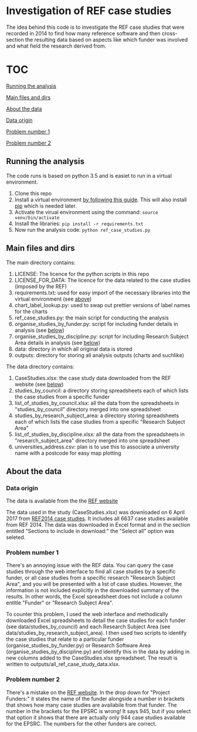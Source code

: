 # Investigation of REF case studies

The idea behind this code is to investigate the REF case studies that were recorded in 2014 to find how many reference software and then cross-section the resulting data based on aspects like which funder was involved and what field the research derived from.

# TOC
[Running the analysis](#running-the-analysis)

[Main files and dirs](#main-files-and-dirs)

[About the data](#about-the-data)

[Data origin](#data-origin)

[Problem number 1](#problem-number-1)

[Problem number 2](#problem-number-2)

## Running the analysis

The code runs is based on python 3.5 and is easiet to run in a virtual environment.

1. Clone this repo
1. Install a virtual environment [by following this guide](http://docs.python-guide.org/en/latest/dev/virtualenvs/). This will also install [pip](https://pip.pypa.io/en/stable/user_guide/) which is needed later.
1. Activate the virual environment using the command:
```source venv/bin/activate```
1. Install the libraries:
```pip install -r requirements.txt```
1. Now run the analysis code:
```python ref_case_studies.py```

## Main files and dirs

The main directory contains:

1. LICENSE: The licence for the python scripts in this repo
1. LICENSE_FOR_DATA: The licence for the data related to the case studies (imposed by the REF)
1. requirements.txt: used for easy import of the necessary libraries into the virtual environment (see [above](#running-the-analysis))
1. chart_label_lookup.py: used to swap out prettier versions of label names for the charts
1. ref_case_studies.py: the main script for conducting the analysis
1. organise_studies_by_funder.py: script for including funder details in analysis (see [below](#problem-number-1))
1. organise_studies_by_discipline.py: script for including Research Subject Area details in analysis (see [below](#problem-number-1))
1. data: directory in which all original data is stored
1. outputs: directory for storing all analysis outputs (charts and suchlike)

The data directory contains:

1. CaseStudies.xlsx: the case study data downloaded from the REF website (see [below](#data-origin))
1. studies_by_council: a directory storing spreadsheets each of which lists the case studies from a specific funder
1. list_of_studies_by_council.xlsx: all the data from the spreadsheets in "studies_by_council" directory merged into one spreadsheet
1. studies_by_research_subject_area: a directory storing spreadsheets each of which lists the case studies from a specific "Research Subject Area"
1. list_of_studies_by_discipline.xlsx: all the data from the spreadsheets in "research_subject_area" directory merged into one spreadsheet
1. universities_address.csv: plan is to use this to associate a university name with a postcode for easy map plotting

## About the data

### Data origin

The data is available from the the [REF website](http://impact.ref.ac.uk/CaseStudies/Results.aspx?val=Show%20All#)

The data used in the study (CaseStudies.xlsx) was downloaded on 6 April 2017 from [REF2014 case studies](http://impact.ref.ac.uk/CaseStudies/Results.aspx?val=Show%20All#). It includes all 6637 case studies available from REF 2014. The data was downloaded in Excel format and in the section entitled "Sections to include in download:" the "Select all" option was seleted.

### Problem number 1

There's an annoying issue with the REF data. You can query the case studies through the web interface to find all case studies by a specific funder, or all case studies from a specific research "Research Subject Area", and you will be presented with a list of case studies. However, the information is not included explicitly in the downloaded summary of the results. In other words, the Excel spreadsheet does not include a column entitle "Funder" or "Research Subject Area".

To counter this problem, I used the web interface and methodically downloaded Excel spreadsheets to detail the case studies for each funder (see data/studies_by_council) and each Research Subject Area (see data/studies_by_research_subject_area). I then used two scripts to identify the case studies that relate to a particular funder (organise_studies_by_funder.py) or Research Software Area (organise_studies_by_discipline.py) and identify this in the data by adding in new columns added to the CaseStudies.xlsx spreadsheet. The result is written to outputs/all_ref_case_study_data.xlsx. 

### Problem number 2

There's a mistake on the [REF website](http://impact.ref.ac.uk/CaseStudies/Results.aspx?val=Show%20All#). In the drop down for "Project Funders:" it states the name of the funder alongside a number in brackets that shows how many case studies are availabile from that funder. The number in the brackets for the EPSRC is wrong! It says 945, but if you select that option it shows that there are actually only 944 case studies available for the EPSRC. The numbers for the other funders are correct.
